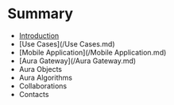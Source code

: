 # Summary

* [Introduction](README.md)
* [Use Cases](/Use Cases.md)
* [Mobile Application](/Mobile Application.md)
* [Aura Gateway](/Aura Gateway.md)
* Aura Objects
* Aura Algorithms
* Collaborations
* Contacts

